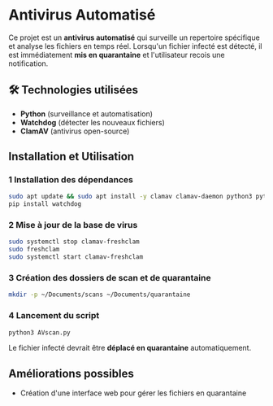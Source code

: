 # Antivirus Automatisé

Ce projet est un **antivirus automatisé** qui surveille un repertoire spécifique et analyse les fichiers en temps réel. Lorsqu'un fichier infecté est détecté, il est immédiatement **mis en quarantaine** et l'utilisateur recois une notification.

## 🛠️ Technologies utilisées

- **Python** (surveillance et automatisation)
- **Watchdog** (détecter les nouveaux fichiers)
- **ClamAV** (antivirus open-source)

## Installation et Utilisation

### 1 Installation des dépendances

```bash
sudo apt update && sudo apt install -y clamav clamav-daemon python3 python3-pip
pip install watchdog
```

### 2 Mise à jour de la base de virus

```bash
sudo systemctl stop clamav-freshclam
sudo freshclam
sudo systemctl start clamav-freshclam
```

### 3 Création des dossiers de scan et de quarantaine

```bash
mkdir -p ~/Documents/scans ~/Documents/quarantaine
```

### 4 Lancement du script

```bash
python3 AVscan.py
```

Le fichier infecté devrait être **déplacé en quarantaine** automatiquement.

## Améliorations possibles

- Création d'une interface web pour gérer les fichiers en quarantaine
